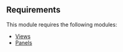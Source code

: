 ## Requirements

This module requires the following modules:

- [Views](https://www.drupal.org/project/views)
- [Panels](https://www.drupal.org/project/panels)